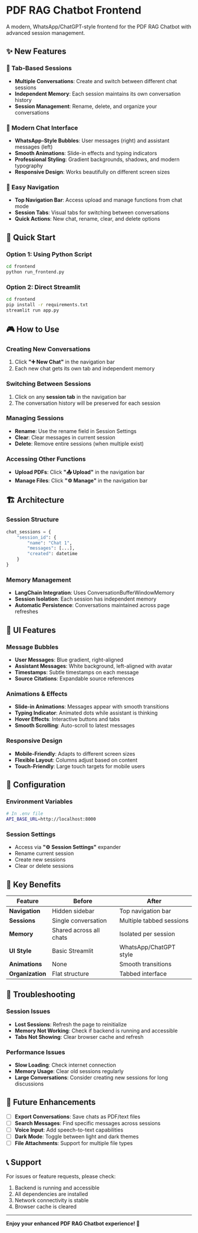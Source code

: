 # PDF RAG Chatbot Frontend

A modern, WhatsApp/ChatGPT-style frontend for the PDF RAG Chatbot with advanced session management.

## ✨ New Features

### 🎯 Tab-Based Sessions
- **Multiple Conversations**: Create and switch between different chat sessions
- **Independent Memory**: Each session maintains its own conversation history
- **Session Management**: Rename, delete, and organize your conversations

### 🎨 Modern Chat Interface
- **WhatsApp-Style Bubbles**: User messages (right) and assistant messages (left)
- **Smooth Animations**: Slide-in effects and typing indicators
- **Professional Styling**: Gradient backgrounds, shadows, and modern typography
- **Responsive Design**: Works beautifully on different screen sizes

### 🧭 Easy Navigation
- **Top Navigation Bar**: Access upload and manage functions from chat mode
- **Session Tabs**: Visual tabs for switching between conversations
- **Quick Actions**: New chat, rename, clear, and delete options

## 🚀 Quick Start

### Option 1: Using Python Script
```bash
cd frontend
python run_frontend.py
```

### Option 2: Direct Streamlit
```bash
cd frontend
pip install -r requirements.txt
streamlit run app.py
```

## 🎮 How to Use

### Creating New Conversations
1. Click **"➕ New Chat"** in the navigation bar
2. Each new chat gets its own tab and independent memory

### Switching Between Sessions
1. Click on any **session tab** in the navigation bar
2. The conversation history will be preserved for each session

### Managing Sessions
- **Rename**: Use the rename field in Session Settings
- **Clear**: Clear messages in current session
- **Delete**: Remove entire sessions (when multiple exist)

### Accessing Other Functions
- **Upload PDFs**: Click **"📤 Upload"** in the navigation bar
- **Manage Files**: Click **"⚙️ Manage"** in the navigation bar

## 🏗️ Architecture

### Session Structure
```python
chat_sessions = {
    "session_id": {
        "name": "Chat 1",
        "messages": [...],
        "created": datetime
    }
}
```

### Memory Management
- **LangChain Integration**: Uses ConversationBufferWindowMemory
- **Session Isolation**: Each session has independent memory
- **Automatic Persistence**: Conversations maintained across page refreshes

## 🎨 UI Features

### Message Bubbles
- **User Messages**: Blue gradient, right-aligned
- **Assistant Messages**: White background, left-aligned with avatar
- **Timestamps**: Subtle timestamps on each message
- **Source Citations**: Expandable source references

### Animations & Effects
- **Slide-in Animations**: Messages appear with smooth transitions
- **Typing Indicator**: Animated dots while assistant is thinking
- **Hover Effects**: Interactive buttons and tabs
- **Smooth Scrolling**: Auto-scroll to latest messages

### Responsive Design
- **Mobile-Friendly**: Adapts to different screen sizes
- **Flexible Layout**: Columns adjust based on content
- **Touch-Friendly**: Large touch targets for mobile users

## 🔧 Configuration

### Environment Variables
```bash
# In .env file
API_BASE_URL=http://localhost:8000
```

### Session Settings
- Access via **"⚙️ Session Settings"** expander
- Rename current session
- Create new sessions
- Clear or delete sessions

## 🎯 Key Benefits

| Feature | Before | After |
|---------|--------|-------|
| **Navigation** | Hidden sidebar | Top navigation bar |
| **Sessions** | Single conversation | Multiple tabbed sessions |
| **Memory** | Shared across all chats | Isolated per session |
| **UI Style** | Basic Streamlit | WhatsApp/ChatGPT style |
| **Animations** | None | Smooth transitions |
| **Organization** | Flat structure | Tabbed interface |

## 🐛 Troubleshooting

### Session Issues
- **Lost Sessions**: Refresh the page to reinitialize
- **Memory Not Working**: Check if backend is running and accessible
- **Tabs Not Showing**: Clear browser cache and refresh

### Performance Issues
- **Slow Loading**: Check internet connection
- **Memory Usage**: Clear old sessions regularly
- **Large Conversations**: Consider creating new sessions for long discussions

## 🚀 Future Enhancements

- [ ] **Export Conversations**: Save chats as PDF/text files
- [ ] **Search Messages**: Find specific messages across sessions
- [ ] **Voice Input**: Add speech-to-text capabilities
- [ ] **Dark Mode**: Toggle between light and dark themes
- [ ] **File Attachments**: Support for multiple file types

## 📞 Support

For issues or feature requests, please check:
1. Backend is running and accessible
2. All dependencies are installed
3. Network connectivity is stable
4. Browser cache is cleared

---

**Enjoy your enhanced PDF RAG Chatbot experience! 🎉**
